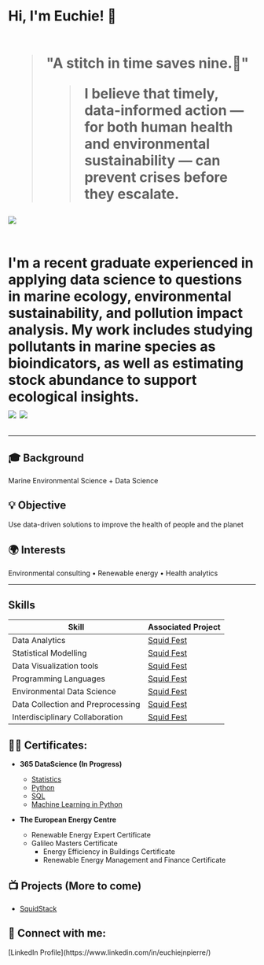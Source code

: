 <h1>Hi, I'm Euchie! 👋 <br><br>

> "A stitch in time saves nine.🌱"
> > I believe that timely, data-informed action — for both human health and environmental sustainability — can prevent crises before they escalate.

<a href="https://www.linkedin.com/in/euchiejnpierre/"><img src="https://img.shields.io/badge/-LinkedIn-0072b1?&style=for-the-badge&logo=linkedin&logoColor=white" /></a><br><br>

I'm a recent graduate experienced in applying **data science** to questions in **marine ecology**, **environmental sustainability**, and **pollution impact analysis**. My work includes studying pollutants in marine species as bioindicators, as well as estimating stock abundance to support ecological insights.  
<img src="https://img.shields.io/badge/-Data%20Scientist-276DC3?&style=for-the-badge&logo=r&logoColor=white" />
<img src="https://img.shields.io/badge/-Marine%20Ecology-0099cc?&style=for-the-badge&logo=fish&logoColor=white" />

---

## 🎓 Background  
Marine Environmental Science + Data Science  

## 💡 Objective  
Use data-driven solutions to improve the health of people and the planet  

## 🌍 Interests  
Environmental consulting • Renewable energy • Health analytics

---

## Skills

| Skill                                         | Associated Project         |
|-----------------------------------------------|----------------------------|
| Data Analytics                                | <a href="https://github.com/Euchie23/Squid-Fest">Squid Fest</a>|
| Statistical Modelling                         | <a href="https://github.com/Euchie23/Squid-Fest">Squid Fest</a>|
| Data Visualization tools                      | <a href="https://github.com/Euchie23/Squid-Fest">Squid Fest</a>|
| Programming Languages                         | <a href="https://github.com/Euchie23/Squid-Fest">Squid Fest</a>|
| Environmental Data Science                    | <a href="https://github.com/Euchie23/Squid-Fest">Squid Fest</a>|
| Data Collection and Preprocessing             | <a href="https://github.com/Euchie23/Squid-Fest">Squid Fest</a>|
| Interdisciplinary Collaboration               | <a href="https://github.com/Euchie23/Squid-Fest">Squid Fest</a>|

  
<h2>👨‍💻 Certificates:</h2>

- <b>365 DataScience (In Progress) </b>
  - [Statistics](https://learn.365datascience.com/certificates/CC-AAD35FAB67/)
  - [Python](https://learn.365datascience.com/certificates/CC-35DE6E8ECC/)
  - [SQL](https://learn.365datascience.com/certificates/CC-8A7C7EED63/)
  - [Machine Learning in Python](https://learn.365datascience.com/certificates/CC-BA4E35B27D/)
    
- <b> The European Energy Centre </b>
  - Renewable Energy Expert Certificate
  - Galileo Masters Certificate
    - Energy Efficiency in Buildings Certificate
    - Renewable Energy Management and Finance Certificate

<h2>📺 Projects (More to come) </h2>

- [SquidStack](https://github.com/Euchie23/SquidStack)

<h2> 🤳 Connect with me:</h2>
[LinkedIn Profile](https://www.linkedin.com/in/euchiejnpierre/)

